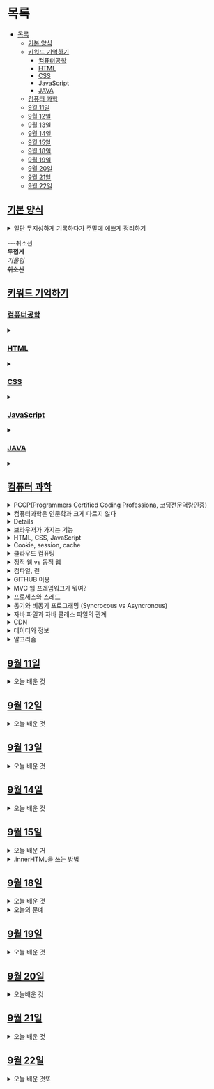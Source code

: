# <a name="top">목록</a>
- [목록](#목록)
  - [기본 양식](#기본-양식)
  - [키워드 기억하기](#키워드-기억하기)
    - [컴퓨터공학](#컴퓨터공학)
    - [HTML](#html)
    - [CSS](#css)
    - [JavaScript](#javascript)
    - [JAVA](#java)
  - [컴퓨터 과학](#컴퓨터-과학)
  - [9월 11일](#9월-11일)
  - [9월 12일](#9월-12일)
  - [9월 13일](#9월-13일)
  - [9월 14일](#9월-14일)
  - [9월 15일](#9월-15일)
  - [9월 18일](#9월-18일)
  - [9월 19일](#9월-19일)
  - [9월 20일](#9월-20일)
  - [9월 21일](#9월-21일)
  - [9월 22일](#9월-22일)

## [기본 양식](#top)
<details>
<summary >일단 무지성하게 기록하다가 주말에 에쁘게 정리하기</summary>
<p></p>
</details>

---취소선<br>
**두껍게**<br>
*기울임*<br>
~~취소선~~<br>

## [키워드 기억하기](#top)

### [컴퓨터공학](#top)
<details>
<summary ></summary>
<p>PCCP(Programmers Certified Coding Professiona, 코딩전문역량인증)</p>
<p></p>
<p></p>
<p></p>
<p></p>
<p></p>
<p></p>
</details>

### [HTML](#top)
<details>
<summary ></summary>
<p></p>
</details>

### [CSS](#top)
<details>
<summary ></summary>
<p></p>
</details>

### [JavaScript](#top)
<details>
<summary ></summary>
<p>자바 vs 자바 스크립트
서버에서 실행 vs 브라우저에서 실행
제임스 고슬링 vs 제임스 고슬링 사랑개
정적 타이핑 vs 동적 타이핑</p>
<p>자바 스크립트 코드
prompt () = 브라우저에서 () 함께 입력창을 띄우기
prompt로 받은 데이터는 일단 무조건 문자형으로 저장
confirm () = ()와 함께 '예,아니오'창 띄우기, 논리값 반환
alert () = 브라우저에서 ()와 함께 알림창 띄우기
변수는 RAM에 저장됨
변수 선언 = RAM안에 변수 저장 공간 만들기
let 변수 => 변수 선언(초기화 X)
let 변수 = 0 => 변수 선언 + 숫자형 데이터 지정(초기화 O)
let 변수 = '' => 변수 선언 + 문자 데이터 지정(초기화 O)
모든 컴퓨터 기본데이터 - 정수, 실수, 문자, 논리
JavaScript 연산자 => = - || && ? 등으로 처리, 언어 따라 연산자가 달라짐
쓰레기값 = 변수 선언 x, 변수 할당x, 그냥 값만 덩그러니 놓음
\n = 자바스크립트 줄바꿈 명령어
동적 타입핑 = 데이터 타이핑 유형이 동적으로 바뀜(let q= 11, q = '11')=> 이케하면 데이터 유형은 문자열이 됨.
parseInt(내용) = 내용을 정수형 데이터로 반환
parseFloat(내용) = 내용을 실수형 데이터로 변환
.tofixed(x) = 소수점 밑 x번째까지 출력
. = 접근 연산자

자바 스크립트에 내장된 객체, 자바랑 똑같다, 객체지향 코딩
여러 객체에서 나온 메소드를 사용해서 브라우저 사용
ex)객체명 세탁기
세탁기.급수하다()
세탁기.세탁하다()
세탁기.탈수하다()

window = 얘 객체는 하도 많이 써서 window. 안붙여도 실행 가능
.alert() = ()메시지와 알림창 띄우기
.prompt() = ()메시지와 입력창 띄우기
location
.href ="" = 주소로 바로 이동, 2황
history = 페이지 이동, 잘 안씀
.back = 이전 페이지 .foward = 다음 페이지
document = 자바스크립트로도 html속을 관여하는 기능
.write('') = body태그 안에 글쓰기. 태그도 ''안에 넣어야 작동함, 1황
객체 메서드가 요구하는 형태가 다름, = '', ('')등 잘 보고 쓰기</p>
<p>document.getElementById('n1').value => html문서 body 태그 안의 태그(element)중 id 'n1'을 가진 태그의 value를 가져오는 메소드</p> 
<p>let result = document.getElementById('result') 로 result에 html id result할당, 이후 result.innerHTML로 result라는 id에 접근하는 방법이 .innerHTML을 쓰는 정석인 것 같은데, 
직접 써본 결과 document.getElementById('result').value == result.innetHTML인 것 같음. 최근 브라우저에서는 그냥 id만 갖다 쓰고 .innerHTML만 붙여도 값을 할당해서 출력할 수 있음.</p>
<p>document.getElementById('result') && id.innerHTML 작성요령 => 위 코드 후 =''로 문자열 안에 body속 태그부터 작성 시작</p>
<p>let wordValue = document.getElementById('word').value;
result.innerHTML = wordValue => html 문서 속 id word의 값을 가져와서 wordValue 변수에 저장한 뒤 id result에 wordValue 값을 할당</p>
<p>`<script src='out.js'></script>` => js파일 링크 양식</p>
</details>

### [JAVA](#top)
<details>
<summary ></summary>
<p>JAVA
단축키
psvm, main = public static voide main(string[] args) {};
sout = System.put.println();

변수선언
String = 문자열 변수 선언 (ex, String name = "이건희")
char = 문자 1개 변수 선언
int = 숫자 변수 선언(21억이하)
long = 숫자 변수 선언(21억 이상까지 포함)
double = 실수 변수 선언(소숫점 포함) float = 실수 변수 선언(소숫점 포함하려면 마지막에 F 추가해야함)
boolean = 불린값 선언
final + 선언명령어 + 대문자(권장) => 상수 선언
위 명령어는 전부 자료형 변수 선언이라 변수 값 할당은 다시 해야함.
근데 재할당 되는거 보니까 let 변수처럼 선언한다고 생각하면 될 듯.
그냥 큰거 쓰면 되는거 아님? => 오류와 최적화 문제로 알맞은 자료형 사용해야함</p>
</details>

## [컴퓨터 과학](#top)
<details>
<summary>PCCP(Programmers Certified Coding Professiona, 코딩전문역량인증)</summary>
<p>프로그래머스에서 발급하는 민간 코딩 자격증. lv.5까지 있다. 이거 요구하는 회사가 몇개 보이니까 따 두면 좋을 듯?</p>
</details>
<details>
<summary>컴퓨터과학은 인문학과 크게 다르지 않다</summary>
<p>컴퓨터
컴퓨터의 전신은 앨런 튜링의 튜링머신<br>
인간의 생각(주로 계산)을 대신 처리해주기 위해 태어남 인간의 판단과 결정에 의해 컴퓨팅의 방향이 정해짐<br>
컴퓨터를 인간의 보조 뇌라고 불러도 되지 않을까?<br>
그래서 컴퓨터과학을 인문학이라고 말하는 게 아닐까?</p>
</details>
<details>
<summary<>서버와 클라이언트/summary>
<p>서버 : 서브해주는 컴퓨터<br>
클라이언트 : 서버로부터 받아서 표현하는 컴퓨터</p>
</details>
<details>
<summary>브라우저가 가지는 기능</summary>
<p>http로 통신하기
HTML, CSS, JS 해석하기
JS의 개발 부품 가지고 브라우저 콘솔에서 개발하기
개발자 도구로 오류를 발견하고 고치기</p>
</details>
<details>
<summary>HTML, CSS, JavaScript</summary>
<p>웹 요소 배치, 웹 꾸미기, 웹 기능</p>
</details>
<details>
<summary>Cookie, session, cache</summary>
<p>쿠키 - 내가 들고 다니는 이용기록 수첩, 가는 곳마다, 입력하는 것마다 쥰내 기록함 (단점 : 보안 빈약함)<br>
세션 - 쿠키처럼 갈 때마다 기록하는데 서버에서 짧은 기한의 인식 키를 주고 서버에 쿠키를 키와 함께 전송해서 기록 (단점 : 과부하)<br>
캐시 - 가져오는 비용이 큰 데이터를 사용자 컴퓨터 혹은 서버에 잠깐 저장해두고 다시 찾을 때 빠르게 꺼내오는 방식</p>
</details>
<details>
<summary>클라우드 컴퓨팅</summary>
<p>쉽게 말하자면 데이터를 어떤 서버에 저장하느냐<br>
주로 크기가 맞춰진 개인 서버 (저장공간 문제)<br>
호텔식 서버를 운영하는 대기업에서 나눠준 클라우드 서버 (보안 문제)<br>
클라우드 컴퓨팅 서비스를 이용하면 비용 문제가 있지만, 블록체인, 운영, 관리, 하드웨어까지 전부 클라우드에서 관리해주는 서비스를 이용할 수도 있음.<br>
IaaS : 가상 하드웨어만 빌려서 내가 전부 구축 + 사용<br>
PaaS : 가상 하드웨어 + 가상 서버 이용, 소프트웨어만 내가 구축<br>
SaaS : 소프트웨어까지 전부 구축된 서비스 이용</p>
</details>
<details>
<summary>정적 웹 vs 동적 웹</summary>
<p>HTML, CSS, JS로 이루어진 웹이 클라이언트에 대해 어떻게 반응하는가<br>
정적 웹 : 개발자가 만들어놓은 HTML, CSS, JSP 세트를 그대로 가져와서 보여줌 (학교 홈페이지, 블로그 등)<br>
동적 웹 : 사용자가 접속할 때마다 데이터베이스에서 가변적인 데이터를 받아와서 자동으로 변하는 사이트, 실시간으로 변하는 페이지 등</p>
</details>
<details>
<summary>컴파일, 런</summary>
<p>컴파일 오류는 개발자가 코딩 과정에서 방지 가능<br>
런타임 오류는 try-catch문 등으로 방지<br>
컴파일(Compile) : 작성한 코드를 컴퓨터가 알아들을 수 있는 언어(C언어(?))로 번역해주는 과정. 이 때 생기는 문법 오류 = 컴파일 오류<br>
런(Run) : 컴파일 된 코드를 컴퓨터가 실행할 때 생기는 오류 = 런타임 오류<br>
이런 예외처리는 finally문 등으로 마무리(주로 서비스 종료 시)<br>
예외처리는 오류를 대충 묻어두고 가는 방법이라는 비판이 있기 때문에 오류를 철저히 분석하고 방지해야 될 때에는 부적합한 방법이다.</p>
</details>
<details>
<summary>GITHUB 이용</summary>
<p>코드의 버전 관리 프로그램<br>
Commit + 버전이름을 통해 버전 하나하나 백업하면서 작업하기 쉬움<br>
Branch를 이용해 메인 Branch 서브 Branch를 나눠서 코드작업 후 좋은 결과물이 나왔을 때 메인 Branch에 합치기도 가능<br>
기본적으로 올리는 모든 코드가 오픈된 오픈소스의 성지인 사이트기 때문에 남의 코드를 참고하거나 도움 받기 좋음<br>
내 코드를 비밀로 올리고 싶다면 일정 금액을 지불하고 비밀로 업로드 가능.<br>
commit - 작성한 코드 임시로 묻어두기<br>
push - 작성한 코드 git에 업로드하기<br>
branch - 현재 작성중인 평행우주 branch를 만들어서 작업하기<br>
init(.git폴더생성), reset, revert, branch, branch 이름, branch -d 이름, merge 이름, rebase 이름<br>
branch는 작성중인 코드의 변경사항만 기록하는거기 때문에 merge할 때 같은 파일 변경되어있으면 충돌해서<br>
여러 branch에서 같은 파일을 수정하는 것은 되도록 피해야 함. 그렇지 않으면 고통의 디버깅 과정을 거치게 될 것.<br>
merge는 병합 시 모든 branch의 기록을 남기지만 rebase는 현재 병합하는 branch에 한줄로 기록을 남김.<br>
git status = git이 주목중인 변경 항목 표시, .gitignore 파일과 함께 사용해서 파일 은닉 가능.<br>
원격 저장소에서 fetch, pull하지 않고 psuh할 때 에러가 날 수 있기에 fetch, pull후 push하기 (conflict 해결)</p>
</details>
<details>
<summary>MVC 웹 프레임워크가 뭐여?</summary>
<p>Model, View, Controller<br>
Model : 데이터베이스의 데이터를 저장, 불러오기, 형식 지정(식료품 꺼내와서 요리하는 주방장)<br>
View : HTML, CSS(플레이팅)<br>
Controller : JSP(매니저)<br>
즉 MVC 웹 프레임워크란 MVC라는 골격이 만들어져 있는 코드를 공유하는 사이트(JAVA에겐 Spring)<br>
라이브러리 - 살까지 붙여져서 만들어져 있음(코드, 모듈, 소프트웨어 등)<br>
프레임워크 - 골격만 있고 살을 붙이는 건 내 몫</p>
</details>
<details>
<summary>프로세스와 스레드</summary>
<p>프로세스 (Process)<br>
컴퓨터가 어떤 프로그램을 동작하는 일련의 과정<br>
프로세스마다 고유의 자원 할당<br>
동시적 : 코어 1 = 프로세스 1, 프로세서 하나가 돌아가면서 수행<br>
병렬적 : 멀티코어 = 멀티 프로세스, 즉 한번에 여러가지 프로세스 진행 가능<br>
스레드 (Thread)<br>
프로세스 진행 과정 속의 프로세스<br>
프로세스 속 한정된 자원으로 효율적으로 가동 가능<br>
다만 하나의 변수에 스레드 여러개가 동시에 개입하게 되면 오류 발생 가능</p>
</details>
<details>
<summary>동기와 비동기 프로그래밍 (Syncrocous vs Asyncronous)</summary>
<p>작성 순서대로 vs !작성 순서대로<br>
쉽게 말하자면 동기는 싱글코어 프로세스, 비동기는 스레드(Thread)와 같은 동작 방식 (ex. 자장면 배달하면서 빈그릇 가져오기)</p>
</details>
<details>
<summary>자바 파일과 자바 클래스 파일의 관계</summary>
<p>깊게 들어가면 자바 파일의 실행 과정에 있음<br>
자바 프로그래밍 언어로 파일 작성<br>
프로그래밍언어를 기계언어로 바꿔주는 소프트웨어인 자바 컴파일러로 파일을 컴퓨터가 읽을 수 있게 변경<br>
=> 자바 클래스 파일 생성<br>
이 과정에서 컴파일러는 자바 파일의 오류를 검사하고 JVM이 읽을 수 있는 bytecode로 변경<br>
JVM(Java Virtual Machine, 자바 가상 머신)은 bytecode를 해석해 해당 컴퓨터가 읽을 수 있게 변경<br>
자바 파일의 결과물 실행<br>
결국 1~4는 컴파일의 세부 과정이고, 5가 런 과정인듯. 자바 클래스 파일을 설명하기 위한 컴파일 과정분류? 한가지 더 컴파일러의 정체 = jdk 혹은 vscode 플러그인이 만들어주는 class 파일</p>
</details>
<details>
<summary>CDN</summary>
<p>Content Delivery Network<br>
온라인 콘텐츠 전송 방식, CDN을 쓰는 이유<br>
지리적 이점 - 원본 서버가 멀리 있어도 근처 서버에서 받아와서 빠름<br>
부하 분산 - 서버가 여러개라 한 서버에 부하가 몰리지 않음<br>
보안 기능<br>
웹 페이지 로딩 속도가 빨라지는 장점이 있음</p>
</details>
<details>
<summary>데이터와 정보</summary>
<p>데이터 = Fact, 내일 비가 옴<br>
정보 = 누군가에게 영향을 미치는 Fact, 비오니까 우산챙겨야지</p>
</details>
<details>
<summary>알고리즘</summary>
<p>정의<br>
알고리즘이란 어떤 작업을 수행하기 위해 컴퓨터에 내리는 명령을 순차적으로 나타낸 것(ex, 라면 조리법)<br>
결국 알고리즘을 만든다는건 자동화를 효율적으로 수행하기 위한 계획표를 세우는 느낌인것인가<br>
세부적인 코드를 짜는 건 프로그램 작성 시기에 해도 늦지 않으니까 계획표를 야무지게 세우는거지.<br>
라면 조리법으로 치면 '물 끓이기 - 수프 넣기 - 면 넣기'의 일련의 과정을 짜는게 알고리즘인거지.<br>
그래서 알고리즘에 대해 잘 안다는 말은 문제 해결 방법을 잘 안다는 말과 같다고 생각 할 수 있겠다.<br>
시간복잡도<br>
cpu를 얼마나 짧게 쓰는지, 코드가 잘 짜여 있어서 시간을 잡아먹지 않고 빠른 시간 안에 부하를 주지 않으면서 코드를 잘 실행시킬 수 있는지 - 알고리즘<br>
공간복잡도<br>
알고리즘 등의 코드가 실행 될 때 RAM의 공간을 잡아먹는 정도 - 자료구조</p>
</details>

## [9월 11일](#top)
<details>
<summary>오늘 배운 것</summary>
<p>html(Hyper Text Markup Language) => 왜 Hyper일까? - text를 누르면 다른페이지로 가벌임;; 그래서 초월이란 의미의 Hyper, 
왜 Markup일까? - <>태그 안에 집어넣는걸 markup이라고 함</p>
<p>https://www.w3schools.com/html/html_colors.asp 여기서 HTML,CSS등 참고</p>
<p>질문을 zoom으로 하면 놓칠 수 있으니까 slack으로 질문하기</p>
<p>dm에 거부감 없이 질문하기, 교수님한테는 공부질문, ft한테는 설정질문?</p>
<p>대부분의 수업이 원론을 벗어나 실무에 쓰이는 기술 사용(ex, 데이터베이스-스키마설계)</p>
<p>카페에도 과목별로 정리된 형태로 볼 수 있음</p>
<p>윈도우에 리눅수가 들어가있는데 비활성화된 상태임</p>
<p>기술스택들 한번 검색해보기</p>
<p>내가 집중해야할 거 서버와 데이터베이스 + 프론트엔드 10%</p>
<p>프론트 쪽에서도 3,4일차의 js, jquery를 잘 알아두면 좋다.</p>
<p>이제부터 백엔드로서 나에겐 책은 사전이다.</p>
<p>이번주 내가 이해해야 할 목표</p>
<p>한 3개월차부터는 정보처리기능사를 준비해도됨. 배우는 내용이 유사함</p>
<p>정적웹과 동적웹이 동시에 보여지는 네이버 사이트를 설명해주심</p>
<p>고정된 데이터는 html, 스타일은 css, 기능과 외부 데이터를 끌어오는거는 js</p>
<p>클라이언트측 / 웹서버측(웹서비스 주는 서버 컴퓨터 + WAS), DB측</p>
<p>네이버로 예를 들면, 클라이언트가 네이버 첫 페이지 보여달라고 요쳥<br>
=> 서버에 요청하거나 받을 때, http(Hyper Text Transfer Protocol)라는 방법을 쓰기로 합의함<br>
=> 단순한 요청은(html), 네이버 웹서버가 클라이언트에 보여주고, 브라우저가 html대로 보여줌<br>
=> 복잡한건(java, 동적 웹 등) WAS를 통해 DB까지 찾아가서 데이터 보내줌<br>
=> WAS(Web Application Server)라는건 java로 DB처리를 가능하게 해주는 프로그램<br>
=> WAS는 DB에 줄 때 SQL, 받을 때 Resulset라는 방법을 통해 데이터를 주고받음</p>
<p>현재 html 5 버전 사용, w3c에서 http 사용 합의와 html5, css3 버전 사용 등을 합의함</p>
<p>IT 기초 용어집 훑어보기</p>
<p>단축키를 보통 snippet이라고 부르는 듯, 한국어론 코드 조각 모음</p>
<p>html쳤을 때 html:5 snippet을 사용하면 html의 기본 뼈대를 다 만들어줌</p>
<p>백엔드 개발자는 웹에서 개발자 도구를 많이 써서 오류를 잡음</p>
<p>html이 열리면, head제목과 속성을 따와서, body의 모양대로 배치하고, html이 닫힌다.</p>
<p>live server는 저장을 일일이 안눌러도 열린 브라우저에 파일 내용이 반영되는 프로그램</p>
<p><>속 태그는 소문자 대문자 구분 안하지만, 태그 속성은 소문자로 작성해야 한다.</p>
<p>테이블 실습 한번만 더 해보기</p>
</details>

## [9월 12일](#top)
<details>
<summary>오늘 배운 것</summary>
<p>HTML,CSS,JS 전부 필수지만 JS만 심화, 나머지 둘은 기본만 하기</p>
<p>JQUERY = JS랑 똑같은데 훨씬 짧게 만들 수 있음, 근데 그렇다고 JS를 안쓰는 건 아님.</p>
<p>오늘은 기필코 TDD방법론 알아보기</p>
<p>클라이언트측 브라우저는 프론트엔드 3총사만 해석할 수 있음. 그래서 그거 씀</p>
<p>HTTP의 특칭 - 무연결성 / 무상태성
무연결성 - 한번 요청, 한번 응답, 노 유지
무상태성 - 이전 연결이 다시 왔을 때 클라이언트마다 ID 부여해서 작업 수행</p>
<p>form, input, select, option, button</p>
<p>사이트 1개 = 프로젝트 1개 (ex: web01)</p>
<p><!DOCTYPE html> = 이 문서는 html임 하고 알려주는 거임</p>
<p>input 시리즈 다 한번 넣어보기</p>
<p>코드에 항상 주석을 쓰는 버릇을 들이기, 내가 써도 모를 수도 있고, 협업에 도움 됨</p>
<p>CSS 3 부터는 애니메이션도 적용가능, 우린 안쓰지만 ㅋ</p>
<p>ling + css로 head 안쪽 마지막에 집어넣어서 스타일 적용하기</p>
<p>언어마다 주석 모양이 다르다.</p>
<p>CSS기본 선택자, 가상 선택자, 속성 선택자, CSS사용법, DOM Tree란 무엇인가</p>
<p>기본 선택자 - 태그, 클래스, id</p>
<p>마지막 CSS정리문제 풀기</p>
<p>DOM Tree라는건?</p>
</details>

## [9월 13일](#top)
<details>
<summary>오늘 배운 것</summary>
<p>객체지향 언어 = 부품 조립식 언어</p>
<p>띠요오오옹??? JS는 프론트엔드 개발자가 쓰는게 아니었따?? 백엔드였따???</p>
<p>JS 새삼 중요한 이유는 서버의 부담을 줄여줄 수 있는 방법이기 때문이다.
서버가 과부하 되면 결국 느려지기 마련인데 브라우저의 JS를 효과적으로 이용하면 서버의 부담을 줄여줄 수 있다.
그럼 백엔드 개발자는 어떻게 해야한다? JS를 효과적으로 이용해서 서버의 부담을 줄여줄 수 있는 능력을 갖춰야 좋은 개발자라고 말할 수 있겠지?</p>
<p>padding, border, margin => content를 안쪽에서부터 감싸는 테두리 설정</p>
<p>div의 위치 조정은 static, absoulute, fixed등으로 조정</p>
<p>padding 안쪽 여백, maring 바깥쪽 여백</p>
<p>float left, right 스타일 왼쪽 붙이기, 오른쪽 붙이기</p>
<p>이미지 대신 CSS를 쓰는 이유 => 마찬가지로 서버의 부담을 줄이기 위해</p>
<p>부트스트랩? 사이트를 만들어줄 수 있게 도와주는 프로그램.</p>
<p>w3y에서 부트스트랩 이용해서 css만 갖다 쓰거나 할 수 있음, 부트스트랩 링크를 긁어와서 head안에 붙이면 됨.</p>
<p>button 태그를 예로 들면 태그 안에 class="btn ~~"으로 클래스 지정만 해주면 버튼 css를 적용할 수 있음
어떤 클래스가 어떤css를 가지는지는 w3y 속 bootstrap5 tutorial tap을 보면 다 나와있음</p>
<p>부트스트랩이라는 이름의 가장 유명한 HTML,CSS,JS 라이브러리인 것</p>
<p>부트스트랩은 CDN(Content Delivery Network)라는 웹 컨텐츠를 온라인 상에서 전달하는 방식을 사용하는 라이브러리</p>
<p>부트스트랩 여러개 보면서 예쁜 사이트 만들어보기</p>
<p>코드를 전송할 때 엔터가 많이 있으면 서버에 부담이 커짐. 그래서 전송용 코드에서 엔터를 없애주는 프로그램이 있음</p>
<p>span, div</p>
<p>최종 포폴에 부트스트랩을 써보라는 말 난 말이야 말말말말말말말말말말말</p>
<p>자바스크립트 => jQuery(자바스크립트 쉽게 쓰기), Ajax(jQuery에서 외부사이트 통신)</p>
<p>Ajax를 이용해서 화면을 바꾸지 않고도(=비동기 통신) ID가 서버에 존재하는지 검사가능, 사용자의 위치에 따라 날씨 정보 출력 가능</p>
<p>입력값 유효성 검증 - 비밀번호나 id등이 규격에 맞는지 등 검사 => 서버의 최적화를 위한 브라우저 단계에서의 JS가동</p>
<p>JS는 CSS처럼 외부 파일의 id나 class를 이용해서 html에 접근한다.</p>
<p>JS의 실행은 브라우저에서 실시된다, 그래서 오류는 브라우저에서 확인해야한다 (개발자도구 - 콘솔)</p>
<p>JS를 html에서 연결하는 방법은 태그만 다를 뿐 CSS의 적용방법과 같다.(external, internal, inline)</p>
<p>internal 방식 = head에 <scirpt>작성</script></p>
<p>external 방식 = head에 '</script></p>
<p>inline 방식 = 태그 안에 on뭐시기="자바스크립트 명령어"</p>
<p>나중에 서버등 담고 실행하고 하려면 c드라이브가 최소 60기가 정도는 남아있어야 원활하게 학습을 이어나갈 수 있다.</p>
<p>새삼 변수는 어떤 저장공간에 저장하는지 생각을 안했네;; RAM에 저장됨</p>
<p>보통 함수고 왔다갔다고 계산이고 전부 cpu가 처리함, RAM, C,D드라이브 등은 cpu가 이용하는 도구일 뿐</p>
<p>내가 cpu와 RAM을 얼마나 짧게, 조금 쓰는지 보는게 코딩테스트, 작게 쓰면 부하를 적게 주는 코드니까 좋은 코드겠쬬?</p>
<p>좋은 알고리즘 - cpu를 적게씀 = 시간복잡도가 낮음 / 좋은 자료구조 - Ram을 적게씀 = 공간복잡도가 낮음</p>
<p>컴퓨터의 기본 데이터 - 숫자(정수+실수), 문자, 논리 => 그럼 기본 데이터 가지고는 인터넷 접속도 안되고 동영상도 못보겠네? - YES</p>
<p>가르쳐주시기로는 변수 생략가능하다고 함(?)</p>
<p>클래스만 대문자, 변수는 보통 소문자</p>
<p>var 냥 = "" => 문자열 변수 선언</p>
<p>냥 = "고양이" => 냥 변수에 문자열 "고양이" 할당</p>
<p>냥 => 쓰레기 값(선언 X, 초기화 X)</p>
<p>와우 코드 끝에;가 들어가는 이유가 엔터를 빼고 전송하기 위한 밑밥이었음;;; //ㄴㄴ 자바는 그런거 상관없어 그냥 달아야해 ㅠㅠ</p>
<p>shift + del = 한 줄 지우기</p>
</details>

## [9월 14일](#top)
<details>
<summary>오늘 배운 것</summary>
<p>자바 스크립트 프론트엔드 아님? 왜 우리 백엔드가 함? - 웹 브라우저에서만 있으면 상관없지만 결국 웹서버에서 브라우저로 HTML,CSS,JS를 전달하는 입장에서 백엔드 개발자는 JS를 알고있어야 한다.</p>
<p>jQuery, Ajax까지 끝나면 UI등을 설정하는 프로그램으로 미니 프로젝트</p>
<p>HTML, CSS는 설정 중싱 언어 / 자바 스크립트, 자바 등은 처리 중심 언어</p>
<p>자바가 굉장히 체계적이라 일단 자바를 잘 배워놓으면 다른 언어도 잘 쓸 수 있을 가능성이 높음</p>
<p>데이터(기본 데이터) --> 연산자(기호) --> 순차적인처리, 조건처리, 반복처리(코테 같은 것의 데이터)
많은 양의 데이터(배열)<br>
기본 데이터 이외의 데이터(객체-window,location,history, 틀-클래스)<br>
=> 자바를 포함한 대부분 언어의 매커니즘</p>
<p>자바 스크립트 - 브라우저에서 실행, 자바 - 서버에서 실행</p>
<p>자바 vs 자바 스크립트 다른 점 면접에서 꽤 물어보나봐 외워야징</p>
<p>system.in = 컴퓨터에.키보드로 입력</p>
<p>systme.out = 컴퓨터에서.모니터등으로 출력</p>
<p>웹 개발에선 연산자 중엔 비교 연산자가 가장 많이 쓰임 (조건문이 존나게 많음)</p>
<p>자바, 자바 스크립트는 cameCase(권장), 파이썬에선 snake_case</p>
<p>정적 타이핑 - c++, java / 동적 타이핑 - javascript, python</p>
<p>플러스 연산자 사용 시 하나라도 문자면 결합 연산자가 된다</p>
<p>입력으로 받은 데이터는 무조건 문자형, 왜? => 문자인지 숫자인지 결정할 능력x, 이건 프로그래머가 결정해야함</p>
<p>parseInt() 등 상당히 많은 자바 스크립트 명령어가 자바 명령어랑 비슷한 면이 있다. 외우기 쉽겠다 키킥</p>
<p>변수에다가 prompt()를 할당하는게 가능함</p>
<p>객체지향 코딩이 뭔지 알아바렸다.. 일단은 자바 스크립트가 가진 객체인 window, locaion, document, history를 잘 써보자</p>
<p>작성 쓰끼리 => 코드작성 - 실행 - 주석처리 - 작성 - 실행 - 오류발생 => 주석처리를 섞으면 오류 쉽게 발견 가능</p>
<p>하나하나 말해주면서 하면 다 이해되는데 나중에 '이런 사이트를 만들어라' 하고 띡 주면 꼭, '\n' 이런거 하나씩 놓침 ㅠㅠ</p>
<p>html문서로 js작업을 하다 보니까 console.log가 아니라 document.write를 더 자주 쓰게 되는 구만</p>
<p>현대로 오면서 confirm, prompt, alert등의 명령어가 안쓰임, 이유? => 클릭 자꾸 시킴, 귀찮음.</p>
<p>이런 설명 들으면서 새삼 깨닫는 비동기식 처리를 쓰는 이유?</p>
<p>js11-버튼처리 파일 이론상으로는 알고 있는데 한번도 안써봤으니까 다시 써보기</p>
<p>버튼 기능 하나 - 함수 하나 등 => 딱 그것만 실행시켜서 부하를 줄이기 위함</p>
</details>

## [9월 15일](#top)
<details>
<summary>오늘 배운 거</summary>
</p>javascript도 CSS에서 태그를 하나 지정하고 싶을 때처럼 id를 지정해서 가져올 수 있다. 그리고 당연히 id는 중복되면 안됨</p>
</p>html에서 tag의 정식 명칭은 사실 element임</p>
<p>쥰내 웃긴점 - html input 태그 type number로 입력받았을 때 이거 숫자형 데이터로 입력받는 줄 알았는데 그런거 상관 없고 입력값은 무조건 문자형 데이터로 받는다는걸 알게됨 ㅋㅋ</p>
<p>변수 선언시 타입 안쓰면 무조건 var로 선언됨</p>
<p>html문서 만들 떄 html말고 ! + enter쓰기 이게 더 빠름</p>
<p>코드를 짤 때는 세 단계로 나눠서 짜는게 좋다. 입력 - 처리 - 출력 으로 코드를 나눠놓으면 코드 유지보수에도 좋다. 같은 맥락으로 무조건 짧은 코드가 좋은게 아닐 수도 있다. 내가 코드를 쓰는 상황에 따라 알맞은 형태의 코드를 짜는 능력을 가져야한다.</p>
<p>1 버튼 = 1 함수 = 1기능</p>
<p>브라우저가 주소를 요청하는 방법 4가지 = a태그, 주소넣고 엔터, location.href = '주소' 입력</p>
<p>나는 병신이다 제에에에발 자동완성 좀 잘 쓰자</p>
<p>오늘은 카카오 개발자 사이트를 견학해따. 가서 맵 API 들어가서 무료로 샘플도 보고 갖다 써 보았따. 참 재미있었따.</p>
<p>구글 맵에서 위도 경도 알아내기 = 원하는 위치 검색 - 주소창 !3d경도!4d위도!에서 경도 위도만 추출, 카카오 api 맵 샘플에서 위치 찍어보기</p>
<p>결국에 구글맵 보고 로드뷰 보고 그런 것도 브라우저에 표시되는거라 자바 스크립트로 동작되는 거였다.</p>
<p>구글 차트 - 구글에서 자바스크립트로 예쁜 표를 제공해줌, CDN으로 자바 스크립트를 제공하고 스크립트를 하나 더 열어서 표 같은걸 작성해놨기 때문에 긁어올 때 두번째 스크립트부터 긁어왔음</p>
<p>함수 = 기능 처리를 하는 단위</p>
<p>javascript는 구글차트나 카카오api가보면 여전히 오래된 문법을 쓰고 있지만, 실무에선 자바 스크립트와 jQuery 둘 다 쓰게 될 것이다.</p>
<p>국립공원 관련 사이트 같은걸 쓰려면 당연히 공공DB에서 데이터를 받아와야하는데 이때 공공DB는 oracle로 서버를 관리하고 있고 나는 jQuery를 이용해서 **이** 데이터를 받아오게 된다.</p>
<p>jQuery란 자주 쓰이는 자바 스크립트 코드를 완전 짧은 단축키로 바꿔놓은 것</p>
<p>ex, document.getElementBYid('result") === $('result')</p>
<p>$(function(){}) = jQuery할 땐 넣어줘야한다네요 왠지는 모름 ㅋ</p>
<p>jQuery 쓰기 전에는 입력값에 id부여하고 버튼에 함수 부여하고 왔다갔다 난리쳐야했는데 이젠 안그래도 됨.</p>
<p>jQuery, $('body') => 모든 body 태그에 접근 / $('.body') 클래스 body에 접근 / $('#body') id body에 접근</p>
<p>나는 spring framework로 해야징, boot로 하면 시간 오래 들여야한다고 해용</p>
<p>와 진짜 이런거까지 고민해서 포폴을 만들었구나 라는 인상을 주는게 중요하다</p>
<p>전부 내 기준으로 질문하고 설명해달라고 하기</p>
<p>강사님 잘 만난 듯</p>
<p>jQuery.com 에 들어가면 jQuery 다운도 받을 수 있고 링크도 받을 수 있따</p>
<p>내가 다룰 수도 있긴 하지만 엄밀히 말하면 jQuery도 web front측 기술이라고 말할 수 있겠다.</p>
<p>jQuery는 자바스크립트를 편하게 쓸 수 있도록 도와주는 오픈소스 기반 자바스크립트 라이브러리</p>
<p>쉣 자바는 ''아니라 ""써야되나 봄 조땜</p>
<p>수업내용 슬랙에서 찾기 힘드니까 카페에서 찾기</p>
<p>카카오 Oven - HTML5 기반의 무료 웹/앱 프로토타이핑 툴 => 사이트 만들기 전에 미리 한번 만들어보는 툴</p>
<p></p>
</details>
<details>
<summary>.innerHTML을 쓰는 방법</summary>
<p></p>
</details>

## [9월 18일](#top)
<details>
<summary>오늘 배운 것</summary>
<p>JRE = Java Run Environment, 얘가 있어야 자바로 만든 프로그램을 다른 환경에서 실행할 수 있음</p>
<p>기존의 C++ 언어는 환경이 달라지면 코드를 새로 짜야 했는데 JAVA는 JRE라는 인공환경만 세팅해주면 다른 환경에서도 코드를 새로 수정하지 않고도 자바 프로그램 실행 가능</p>
<p>왜 jdk만 환경변수를 따로 설정해주었을까? - eclipse등 프로그램은 JRE를 자동을 알아서 깜</p>
<p>IDE =Integrated Development Environment, 통합 개발환경</p>
<p>VSCODE(범용), eclipse(자바), inteliJ(자바) = IDE</p>
<p>pycharm = pyton</p>
<p>visual studio = c, c++, c#</p>
<p>PHP는 최근 들어서 안 씀, 객체 지향식인데 존나 느림</p>
<p>JDK에는 JAVA개발에 필요한 함수나 객체나 메소드 4500여개가 있다. 부족한 부분은 이클립스에서 플러그인 방식을 통해 실행할예정</p>
<p>static = 망치, class = 틀, interface = 필요한 기능 정의 => static이라는 망치를 하나 만들어서 필요할 때마다 꺼내 쓰고, class라는 주조 틀을 사용해서 부품 양산</p>
<p>수식을 계산하고, IDE를 통해 결과를 도출하는 것 모두 CPU가 해야할 일이고, static, class등의 도구는 전부 RAM에 있어야 CPU가 가져다 쓸 수 있다.</p>
<p>SUN Microsystems inc에서 만든 JDK, 이후 oracle에 인수됨</p>
<p>JDK SE, SE = standard edition (4500개)</p>
<p>JDK EE, SE + enterprise(기업용 버전) = EE, eclipse도 EE버전이 있다. 내가 깐 것도 EE버전</p>
<p>JDK는 여러 객체를 가진 라이브러리, 여러 분류를 가짐, SE, EE 등</p>
<p>JDK 11이후 oracle JDK가 유료로 버뀌면서 소송전쟁, openJDK라는 오픈소스 제공됨, 근데 oracle openJDK가 존재함 ㅋㅋ 물론 기능 제한되어있음</p>
<p>자바 파일 - 컴파일 - bytecode(컴퓨터가 이해할 수 있는 코드)를 담은 자바 class파일 생성 - JVM(Java Virtual Machine)을 포함하는 JRE가 깔려 있는 환경에서 자바 파일 실행</p>
<p>JDK는 </p>
<p>자바는 C++에서 파생, 현재는 pyton이 굉장히 거대해졌지만 복잡한 프로그램이나 웹 서버 등을 다루려면 JAVA로 다루는 것이 더 합리적이다. 그래서 현재 서버를 다루지 않는 pyton이외의 프로그래밍 언어 사용자는 파이썬으로 넘어갈지, JAVA를 배울지 고민 중이라고 함</p>
<p>자바 툴로는 eclipse, netbeans, inteliJ 등이 있는데 netbeans는 오류가 많이 발생</p>
<p>자바 툴 환경 설정 등 ppt따라서 진행해보기</p>
<p>workspace - refeusing 뭐시기,u utf-8 인코딩 방식 설정 등</p>
<p>java - compfiler 수준 1.8로 맞추기</p>
<p>appearance - dark로 하면 어둠의 다크 테마로 바꾸기 가능</p>
<p>general appearance = colors and fonts 에서 클자 폰트 바꾸기 가능</p>
<p>help - eclipse marketplace에서 vscode와 같이 플러그인 찾기 가능</p>
<p>플러그인 중에 Darkest이거는 시력 보호에 좋다 꼭 받자</p>
<p>ctrl + n = (프로젝트(패키지(클래스))) 요거 세개 다 만들기</p>
<p>갓 만든 자바 프로젝트 JRE system libary의 jar 파일 = java archive</p>
<p>src에서 ctrl + n 으로 패키지 폴더 만들기, 패키지 폴더에서 ctrl + n으로 cls 만들기, 이쯤이면 ctrl + n은 기억해야겠지?</p>
<p>이클립스 자바 프로젝트에서 폴더 지울 때 체크박스 체크 안하면 지울 폴더를 프로젝트에서만 지우기 가능. 왠지 폴더는 남겨놔야 할 것 같을 때 사용 가능</p>
<p>클래스는 무조건 대문자로 작성, 그래야 실무 등에서 구분 가능함</p>
<p>public static void main => 독립적으로 실행 가능</p>
<p>
`package test;  // 이건 package test에 있는거야

public class Hi {

	public static void main(String[] args) {
		// class는 main이라는 함수가 있어야
		// 독립적으로 실행되는 부품이 된다.
        // JOptionPane.showInputDialog;("당신의 이름을 입력해 주세요.");
        // 망치.망치질

	} // 이건 class Hi에 해당하는 부분이야 

}`
</p>
<p>main + ctrl + space bar, syso + ctrl + space bar = 자동완성 기능</p>
<p>ctrl + d = 한 줄 삭제</p>
<p>ctrl + f11 = 실행</p>
<p>자바는 변수 선언을 할 때도 숫자형을 저장할지, 문자형을 저장할지 지정하고 선언해야 함. int 변수 = 0 으로 선언된 변수는 무조건 정수만 들어갈 수 있다.</p>
<p>논리형은 boolean, 문자형은 string 등 타입이 안변하니까 정적 타이핑</p>
<p>char = 문자 한 개, double = 소수점, boolean = true,false</p>
<p>char는 문자 1개만 ''로 선언, S(대문자)tring 은 문자 여러개를 ""로 선언</p>
<p>원래 기본형은 int(정수) dobuble(실수) char(문자) boolean(논리) 인데, String(문자열)은 하도 많이 써서 기본형처럼 쓸 수 있게 만들어놓음</p>
<p>String이 기본형이 아닌 이유 = 다른 기본형 데이터는 한번에 하나의 저장소만 사용하는데 Stringdms 홍길동 => char ='홍' + cahr '길' + char '동' 으로 저장소 3개를 사용하는 모습을 보여주기 때문</p>
<p>반드시 ; 붙여주고 무조건 데이터 형태를 지정하고 변수를 선언해야 하는 등 쥰내게 까다로운 친구지만 그만큼 복잡한 프로그램이나 웹 등에서 강한 면모를 보이는 친구이다</p>
<p>그렇기 때문에 코딩을 쉽게하고 싶으면 pyton을 사용하고, 복잡한 프로그램을 만들거나 디버깅을 용이하게 하고 싶으면 JAVA를 사용하는 것이 좋다.</p>
<p>C++이 오래 쌓이고 객체지향언어라 좋기는 한데 존나 어려움. C++의 장점을 가져오면서 조금 더 쉽게 만든 것이 JAVA. 아직까지는 JAVA만큼 좋은 언어가 나오지는 않은 것 같다는 평기</p>
<p>JAVA가 이렇게나 좋은 언어고 안정성도 높은데 왜 브라우저에서는 JavaScript를 사용하는가? => 지금 쓰는 브라우저가 자바 스크립트밖에 해석 못함.</p>
<p>그럼 왜 하필 크롬에서 주로 개발하는가? => 브라우저 엔진 중 유독 크롬 엔진이 자바 스크립트를 구동시키는 속도가 빠름. 왜 빠른지는 모름</p>
<p>대충 치다가 ctrl + shift + f = 자동으로 들여쓰기 해줌</p>
<p>jop.showin = 이름 입력하는 프롬프트 띄우기</p>
<p>jop + .showme = (null, 입력값) 입력값 띄우기, null은 아직 뭔지 모름</p>
<p>입력값이 문자열인건 JAVA에서도 변하지 않음</p>
<p>아 null이 쓰레기값이 아니었구나, 변수 = null은 쓰레기값 조차 정리해주는 인위적인 아무것도 없음 값을 지정해주는 거였어 ㄷㄷ</p>
<p>Integer.parseInt(냥) = 냥을 정수값으로 바꾸기</p>
<p>Double.parseDouble(냥) = 냥을 실수값으로 바꾸기</p>
<p>System.out.printf("%.2f", 냥); = 냥값 2번째 소수점까지만 자르기</p>
<p>모든 클래스도 대문자로 시작</p>
</details>
<details>
<summary>오늘의 문뎨</summary>
<details>
<summary>기본 데이터형 4가지의 각각 사용하는 키워드</summary>
<p>정수(int)</p>
<p>실수(double) - 어 실수형은 double도 있는데? - 사실 둘다 맞는데, float은 작은 실수형, double은 float의 두배에 달하는 실수를 포함 가능</p>
<p>문자(char)</p>
<p>논리(boolean)</p>
</details>
<details>
<summary>기본 데이터형의 키워드는 아니지만 일부 기능을 기본형처럼 사용할 수 있는 문자열을 나타내는 타임</summary>
<p>String</p>
</details>
<details>
<summary>자동완성하는 단축키는?</summary>
<p>ctrl + space bar</p>
</details>
<details>
<summary>프로젝트, 패키지, 클래스의 대소관계를 나타내시오</summary>
<p>프로젝트 > 패키지 > 클래스(파일명.JAVA)</p>
</details>
<details>
<summary>System.out.println("나야 나")에서 System은? out은?</summary>
<p>System = 컴퓨터, out = 모니터</p>
</details>
<details>
<summary>모든 입력하는 데이터의 타입은 무엇인가?</summary>
<p>문자열</p>
</details>
<details>
<summary>문자열을 정수로 변경하고자 한다. 어떤 클래스의 어떤 명령어를 사용해야 하는가?</summary>
<p>Integer.parseInt()</p>
</details>
<details>
<summary>문자열을 실수로 변경하고자 한다. 어떤 클래스의 어떤 명령여를 사용해야 하는가?</summary>
<p>Double.parseDouble()</p>
</details>
<details>
<summary>서버가 실행될 때 필요한 프로그램인 JVM와 필요한 부품들의 모음인 라이브러리를 합해 부르는 말은?</summary>
<p>Java Run Envrionment</p>
</details>
</details>

## [9월 19일](#top)
<details>
<summary>오늘 배운 것</summary>
<p>`import javax.swing.JOptionPane;` 이게 뭐징</p>
<p>혼자 실행하려면 main안에 들어있어야 한다. 아직은 main 안에만 작성하기. 클래스 지정 없이 실행한다는 얘기인가?</p>
<p>x++ = 단항 연산자, a = 1 + 1 등 = 이항 연산자, 응애 ? 냥 : 멍 = 삼항연산자</p>
<p>논리 연산자 쓸 때 논리 값이 나오도록 써야함. 보통 >< 쓸 때 이상 이하 제대로 구분 안하면 조땜</p>
<p>int a = 10 동작순서 int a => a = 10 순서로 발동, 뭔가 당연한 것 같지만, 코딩이 복잡해지면 헷갈릴 수 있음.</p>
<p>그럼 문자열이 연산에 포함되면, 왼쪽부터 연산 시작하기 떄문에 문자가 중간에 끼어있는지 잘 판단하고 연산시켜야 함</p>
<p>결합의 경우 알아서 연산이 되지만 빼기 연산자인 경우 문자 - 숫자가 되버리기 때문에 오류가 남</p>
<p>위 이유들 때문에 연산할 때 먼저 해야할 연산이 있으면 괄호를 쳐서 먼저 연산할 수 있도록 하는 것이 권장된다.</p>
<p>자바 프로젝트 파일을 이클립스에서 쓰려면 이클립스 워크 스페이스에서 연 다음, package explore 우클릭 - import - general - exsisting projects into workspace에서 내 eclipse workspace 지정 후 java basic 폴더 가져오기</p>
<p>프로젝트를 만들면 바로 그 안에 압축된 4500개의 객체가 들어가 있는 JRE system library가 나타남</p>
<p>운영체제는 폴더, 언어에서는 패키지 그래서 언어에서 `패키지.패키지속` 이렇게 작성하면 운영체제로 봤을 때 패키지 안에 패키지속 폴더가 생겨있다.</p>
<p>이클립스 파일에 alt + enter 열면 폴더 위치 열기 가능</p>
<p>연산자로 무언가 연산할 때, ram에서 복사해 온 후 cpu에서 계산, 그다음 값 할당</p>
<p>자바도 항상 입력 - 처리 - 출력을 생각하기 나눠서도 생각하고 그래보기</p>
<p>자바 연산 시 정수와 정수의 연산은 무조건 정수로 출력한다.</p>
<p>자바 연산 시 하나라도 실수이면 무조건 실수 - 실수를 살리고 싶으면 이 특성을 사용하여 살려야 한다.</p>
<p>`double avg2 = sum / 2.0;` - 요런 식으로</p>
<p>만약 2.0 이 아니라 2로 표기하면 정수 / 정수로 계산해서 소수점 다 떼버리고 난 후인 4를 소수점인 4.0으로 표기해버림</p>
<p>(double)sum 이렇게 소괄호로 변수를 감싸는 문법 = 강제 타입변환 = 강제 형변환 = casting 캐스팅, 이런 캐스팅은 기본 데이터 타입만 해당됨.</p>
<p>ctrl + d = 한 줄 삭제</p>
<p>ctrl + 방향키 : 커서를 토큰(단어) 단위로 이동<br>
shift + 방향키 : 커서를 이동하면서 선택<br>
ctrl + shift + 방향키 : 커서를 토큰(단어) 단위로 이동하면서 선택<br>
(복붙, 잘라내기, 삭제할 때 등등 편합니다)<br>
F2 : 파일 이름 변경<br>
Ctrl + N : 새 파일/프로젝트 생성<br>
Ctrl + D : 한 줄 삭제<br>
Ctrl + Shift + F : 소스 정렬<br>
해당 프로젝트에서 Alt + Enter : Project 속성<br>
Ctrl + Space : 자동완성<br>
Ctrl + Alt + up/down : 한줄 복사<br>
Ctrl + F11 : 실행<br>
Alt + Shift + R : 변수 이름 변경<br>
Ctrl + / : 한줄 또는 선택영역 주석처리 / 제거<br>
Ctrl + Shift + / : 선택 영역 Block Comment 설정<br>
Ctrl + Shift + \ : 선택 영역 Block Comment 제거</p>
<p>기본형 데이터가 변수로 RAM에 공간을 만들면 기본형의 데이터가 저장되지만, 기본형이 아닌 데이터가 변수로 RAM에 공간을 만들면 주소를 저장한다.</p>
<p>그렇기 때문에 char을 여러개 써서 합쳐 놓는 String 데이터형은 기본형이 아닌 데이터이기 때문에 값이 아닌 주소를 저장한다.</p>
<p>기존값.equals("비교값") => 기본형이 아닌 데이터를 비교할 때</p>
<p>변수.charAt(0) => 변수 0번 자리의 문자값을 가져옴</p>
<p>char는 2byte 만 쓰는 반면, String은 최소 6byte르 씀</p>
<p>RAM에 저장된 변수는 class가 끝나면 사라짐</p>
<p>intelij가 이쁘고 더 쉬운데 왜 아직까지는 eclipse를 쓰나요?</p>
<p>intelij가 유료고 나중에 나왔기 때문에 아직 범용적으로 쓰려면 eclipse 쓰는게 좋음, 대학계정이 있으면 intelij 유료 버전을 사용ㅎㄹ 수 있다.</p>
<p>eclipse는 코드가 오픈되어있다. 심지어 우리나라 정부 버전 eclipse인 eGovFrame이라고 있다.</p>
<p>자바 새 파일 생성 창에서 각종 버튼에 알파벳에 하나씩 들어가 있는 밑줄 쳐진 알파벳 alt + 알파벳 하면 그 버튼 눌림</p>
<p>import javax.swing.JOptionPane; 이게 자동으로 생기는 이유 - 원래 JRE library에서 JOptionPane라는 부품은 javax 폴더 안의 swing안에 있었던 것임. JOptionPane라는 부품을 쓰려면 정석으로는 javax.swing.JOptionPane 이거를 다 입력해야 쓸 수 있는 거였는데 파일에서 class를 열기 전 import + javax.swing.JOptionPane를 입력해두면 이후 더 이상 JOptionPane를 쓸 때마다 경로를 지정하지 않아도 사용할 수 있게 해둠.</p>
<p>javax.swing.* 경로를 이렇게 지정하면 swing 폴더 밑의 모든 클래스를 지정하는 것</p>
<p>javax 까지만 지정하면 JOptionPane를 쓸 때마다 swing.JOptionPane를 써줘야 함</p>
<p>클래스나 프로젝트나 패키지는 java, javax로 이름지으면 안됨. JRE libarary에 이미 그 이름이 있음.</p>
<p>변수 선언 할 때 앞에 final만 붙여주면 상수로 선언할 수 있음, 상수는 무조건 대문자로 선언해야겠죠?</p>
<p>Stirng.format("%2.f", 변수)도 System.out.printf("%2.f", 변수)로 똑같이 이용할 수 있다.</p>
<p>클래스를 사용하는 방법<br>
1. 망치 - 자주 써서 RAM에서 언제든지 꺼내 쓸 수 있도록 하는 부품, RAM에 준비되어 있어야 함.<br>
2. 망치.기능이름() ===> 클래스.이름.함수()<br>
3. 벽돌 - 일반적인 부품 사용법, 필요할 때마다 만들어서 사용하는 부품. 벽돌 틀에 망치로 재료 집어넣음</p>
<p>new + ctrl + space bar 화살표 누르고 엔터 + JF + ctrl + space bar 화살표 누르고 엔터 해서  JFrame이라는 부품 만들기. 꼭 자동완성으로 만들어줘야 import가 생김.</p>
<p>	//JFrame f - 이거하고 f.쓰면 어떤거 쓸 수 있는지 단축키 보임, f.setSize - 요거는 띄우는 창 가로세로 크기 설정, f.setVisivle - 요거는 띄우는 창 보이게 하기(기존에 안보임), 이 명령어가 마지막이어야함. 중간에 넣으면 중간까지만 보임<br>
		//JButton b - b.setText => 버튼에 글자 넣어주는 기능<br>
		//JTextField t1<br>
		//JTextField t2<br>
		//JTextField t3<br>
    순서를 물 흐르듯이 배치하려면 new - flowlayout 해주고 f.setLayout에 변수 설정하면 설정 됨. 이렇게 얹는 것 조차도 부품이다.</p>
<p>ctrl + shift + o => import가 안되어 있을 때 모조리 import 해주는 단축키</p>
<p>JLabel = 글자 집어넣는 부품, 이 부품에 따로 setText로 글자도 써줘야 글자 집어넣을 수 있음</p>
<p>트러블 슈팅 = 오류 잡기? 이게 디버깅이랑 같은 말인가?</8p>
<p>저장공간을 어떻게 쓰느냐 - int double등으로는 쪼그만 프로젝트만 쓰는 걸 권장 싸이즈가 커지면 싸이즈가 큰 벽돌 틀을 써야함</p>
<p></p>
</details>

## [9월 20일](#top)
<details>
<summary >오늘배운 것</summary>
<p>우재남... 신입 직원 연수를 맡는다고 한다.</p>
<p>원래 깃허브 교재로 진행해야되는데 없어서 우리만 보여주는 자료로 진행한다고 함, 그 자료를 우리만 보는건 상관없는데 당연히 인터넷에 올리면 안되게쬬?</p>
<p>한 19년 이후~ '아 저 개발잔데 깃허브 안써요 ㅎㅎ' - 병신</p>
<p>깃허브에 뭐 할 줄 아는지 올려놓고 포폴하는 너낌</p>
<p>깃은 요리사에게 있어서 냉장고 사용법을 익히는 것과 같다.</p>
<p>우재남 강사가 생각하는 IT전문가의 역량 - 도메인 지식, 프로그래밍 실력, 4차산업기술(데이터,AI,클라우드)</p>
<p>빵 파는 가게가 웹 프로그래머를 뽑을 때, 1번 지원자 - 빵 모름, 프로그래밍 기가 막히게 잘함 / 2번 지원자 빵 전문가, 프로그래밍 조금 약함 - 이럴 때 빵 가게는 2번 지원자를 뽑음. 존나 관련 없는 전공을 가지고 있었지만 그걸 이용해서 취업을 하게 되는 경우</p>
<p>코딩 진입장벽이 높음 - 압정구조 - 초급은 많은데 중급 고급은 없음 - 제대로 존버만 한다면 2~5년 이내에 좋은 대우를 받을 수 있다.</p>
<p>깃 - 소스 코드를 컴퓨터에 보관하기 / 깃허브 - 소스 코드를 인터넷에 보관하기</p>
<p>https://cafe.naver.com/githubstudy</p>
<p>깃 - 버전 관리 도구, 텍스트 기반 원격 저장소 호스팅 서비스, 개발자들의 SNS, 자랑 통로</p>
<p>소스 트리 - 텍스트 기반인 깃은 GUI 기반으로 사용할 수 있도록 하는 프로그램</p>
<p>리누스 토르발즈 - 1991년 리눅스 커널(엔진) 제작, 2005년 깃 오픈 소스 제공=> 프로그래머의 성인, github가 아직까지도 무료인 이유는 경쟁자가 있기 때문</p>
<p>깃을 쓰는 이유 - 변경 내역 확인, 작업 되돌리기, 협력</p>
<p>코딩을 하다 보면 나도 모르게 변경 사항이 많음 그래서 깃이 필요함.</p>
<p>유의미한 코드 변화 - 버전 변화 / 응애코드변화 - 버전변화라고 안부름</p>
<p>프로그램 개발 - 버전을 쌓아나가는 것</p>
<p>깃에 무료로 올린 오픈 소스를 돈 받고 팔아도 됨 ㅋㅋㅋ, 이래도 안잡혀간다고 하네용, 물론 도의적으로 욕은 먹겠죠</p>
<p>오픈소스의 최대 적 = Microsoft, 근데 2018년에 MS가 github를 인수함</p>
<p>MS는 현재 azure라는 클라우드 회사로 먹고 살음. 운영체제같은건 부가 사업, 착해져가지고 아직까지는 github를 무료로 운영중이긴 함. 심지어 기존 프로젝트 비공개하기는 유료였는데 그것도 무료로 바꿈.</p>
<p>코드 공개를 꺼리는 기업을 위해 Github Enterprise 패키지 제공</p>
<p>인텔의 32bit cpu가 기존에  86xxx 86xxxx 86xxxx 등으로 불려서 그거에 해당하는 폴더를 x86이라고 만들었는데 나중에 64bit가 나오게 된 이후 해당하는 폴더를 만들려고 보니까 32bit를 왜 86이라고 지었는지 일관성이 없게 됨. 그래서 32bit cpu를  x86라는 폴더를 쓰게 하고 64bit는 그냥 x64라는 폴더를 쓰게 됨. 그래서 일관성 없게 x86, x64 폴더를 쓰는 거임</p>
<p>깃 폴더 보고 쥰내 설치하기</p>
<p>폴더 안의 .git 폴더가 있다 - 깃이 관리하는 폴더라는 의미, .git건드리지 않기</p>
<p>깃 저장공간 3가지 - 작업 디렉토리, 스테이지, 저장소</p>
<p>작업 디렉토리 - 코딩한 파일이 들어가는 폴더, 자바의 경우는 프로젝트를 집어넣어놓아야겠지?</p>
<p>스테이지 = 임시 무대</p>
<p>저장소 - 버전이 확정되고 관리되는 공간</p>
<p>add - 작업 디렉토리의 내용을 스테이지에 올리는 것</p>
<p>commit - 스테이지의 내용을 저장소에 올리는 것</p>
<p>하나의 버전이 만들어지는 과정<br>
1. 자바 프로젝트 제작<br>
2. add<br>
3. commit<br>
4. 버전 완성 !!</p>
<p>퇴근 할 때 이거까지 하고 퇴근을 해야겠지?</p>
<p>소스 코드 마지막에는 빈 줄이 하나 있는 걸 권장함</p>
<p>커밋 해시 = 커밋한 버전의 고유한 ID, 절대 중복 안됨 존나 긴 16진수, 앞 7글자만 끊어 읽었을 때 적어도 내 컴퓨터 안에서는 중복 안됨</p>
<p>마우스는 표시된 버전을 클릭하면 되는데 리눅스 같은 명령어 모드에서는 이 id가 있어야 해당 버전을 찾아갈 수 있다.</p>
<p>커밋 태그 = 특정 커밋에 꼬리표를 달음, 보통 중요한 커밋에 달고 버전 이름을 붙임(ex, v0.0.1 등)</p>
<p>파이썬이 데이터와 인공지능으로 가장 적합한 언어다.</p>
<p>오픈소스(OpenSource) = 앱 무료 + 소스코드까지 공개 - 그냥 완전 무료</p>
<p>프리웨어(Freeware) = 앱 무료, 소스코드는 안 줌</p>
<p>쉐어웨어(Shareware) = 일정 기간동안 무료(보통 7~30일)</p>
<p>pyton에서 idle에서 new fiel 로 .py파일 만들고 그걸로 run moduel하면 idle에 결과 표출됨</p>
<p>깃은 우리가 어떤 짓을 하든 관심 없고 단지 파일 내의 변경사항만 관심이 있다.</p>
<p>취업할 때 깃허브를 제출하는 만큼 깃허브에 1일 1커밋 이상 하면 좋다. 당연히 강의 들으면서도 커밋 하면 좋겠지? 물론 취업 이후에 하는 커밋은 보통 기능하나를 완성할 때 커밋해야한다.</p>
<p>깃 커밋 이후 깃 저장소에서 ctrl 클릭으로 다중 지정을 하면 그 영역 내의 변경 사항을 다 알려줌</p>
<p>만들어진 방법을 되돌리는 두가지 방법 - revert, reset</p>
<p>revert = 1000 버전을 999버전으로 되돌리면 1001버전이 됨, 즉 1000버전을 살리고 과거의 999버전을 복사해서 1001버전으로 만드는 것</p>
<p>reset = 1000버전을 완전히 999버전으로 되돌리고 1000버전을 날려버리는 것</p>
<p>reset이 좀 불안하지? reset - soft, mixed, hard</p>
<p>soft reset - 해당 버전 커밋까지만 날리기</p>
<p>mixed reset - 스테이지까지만 날리기</p>
<p>hard reset - 코드까지 다 날리기</p>
<p>버전 여러개를 건너뛰면서 리셋 시키면 표적 버전 이후 버전은 싹 날아감. revert reset 때에 맞게 쓰기</p>
<p>듣기만 했을 때 나는 soft reset을 하고 싶었는데 soft reset을 하면 스테이지에 파일이 올라간 상태가 됨, 그래서 만약 버전 되돌리기를 한다면 기존 파일을 복사해 놓은 다음, 버전을 아예 하드 리셋을 해버리는 편이 리셋해놓고 작업하기는 편함</p>
<p>revert는 해당 커밋에 우클릭 + 커밋 되돌리기 => 초간단!</p>
<p>reset은 해당 커밋에 우클릭 + 이 커밋까지 초기화 = soft, mixed, hard 선택</p>
<p>이거 이렇게 바꾸면 내 파일 상태도 그에 맞춰서 바뀌니까 백업해둬야 할 파일을 백업해야겟다.</p>
<p>미니 특강에 리눅스 기초 명령어가 있음. 리눅수 만든 사람이 깃도 만듬. 많은 연관성이 있음.</p>
<p>취업에 도움될 자격증 - 권장 : 정보처리기사(운전면허증 너낌 법적으로 필요함, 나 컴맹 아니거든요 느낌 + 컴공과 4년의 요약), 전자계산기조직운용(전공자)</p>
<p>ADSP, SQLD, 빅데이터, OJCP, 리눅스 마스터, 인공지능 => 전부 다 좋은 자격증은 맞음, 근데 나한테 필요한 자격증인가? 자격증은 취업에 도움되기 위해 따는 것이기 때문에 취업 사이트 공고를 보고 들어가고 싶은 회사에 필요한 자격증을 고르는 것이 좋다.</p>
<p>리눅수 명령 기초 wsl</p>
<p>자격증 같은거 필기, 실기로 나뉘어진 경우 필기만 합격했더라도 필기 합격을 적어놓는 것이 좋다.</p>
<p>합격률 높은 자격증은 따지 않기, 프로그램의 배포 과정을 알아보기</p>
<p>Alpha, Canary(카나리아 - 경보기 역할 새) 알파 버전 = 프로그램 개발을 완료하고, 처음으로 release한 버전, 치명적인 버그 발생 가능</p>
<p>Beta베타 버전 = 본격 배포 전 알파 버전에서 개발자가 큰 버그를 잡아두고, 자잘한 버그가 발생 가능. 보통 게임이든 뭐든 베타 테스터를 이용해서 버그를 제보받고 수정하는 일을 함. 원래 베타 테스트같은거 돈 받고 해야되는데 게임같은거는 너무 하고 싶은 나머지 알아서 참여함 ㅋㅋ</p>
<p>Release Candidate(RC) 버전 = 버그를 거의 다 잡은 버전, 출시 직전</p>
<p>Preview 버전 = 그냥 출시 직전 거의 동일한 버전</p>
<p>정식 (RTM, GA, 1.0) = 정식 버전, 보통 이 버전으로 판매가 이루어짐</p>
<p>Community 버전 = 정식인데 무료인 버전</p>
<p>Patch 버전 = 정식 버전 이후 미처 발견하지 못한 버그 등을 수정하는 버전</p>
<p>Update 버전 = Patch의 묶음</p>
<p>Service Pack = Update의 묶음</p>
<p>위 단계는 유료 프로그램 배포 과정을 전부 나눠놓은거기는 한데, rc버전 없거나 하는 등 배포하는 회사의 성격마다 단계가 다름</p>
<p>오픈소스 버전 = 보통 0.0.2 => 0.8 => 1.0 순으로 개발, 욕은 1.0부터 먹음</p>
<p>stash = 현재 코딩 중인 버전을 싹 정리해서 이름 붙이고 임시 보관소에 보관, 상사가 변덕을 부릴 때 용이</p>
<p>stash를 다시 가져와서 적용하려면 stash되었던 그 상태 그대로 돌아가야함. 아니면 충돌 일어남.</p>
<p>그래서 stash를 쓰고 아무 작업도 안 하고 있을 수는 없으니까 필요한 파일을 stash로 따로 빼놓고 필요한 것만 빼서 쓰는 걸 권장함</p>
</details>

## [9월 21일](#top)
<details>
<summary >오늘 배운 것</summary>
<p>브랜치를 쓰는 이유 - 협업 때문에</p>
<p>쇼핑몰 코드<br>
1. 장바구니 브랜치<br>
2. 주문 목록 브랜치<br>
3. 두개 각각 따로 쓰고 합치기</p>
<p>소스 트리 보면 main브랜치라는 최초의 브랜치가 설정되어있음</p>
<p>브랜치 기능도 커밋 처럼 뭐 하는 건지 표시하면서 브랜치를 나누어야함</p>
<p>Head = 현재 작업 중인 커밋</p>
<p>Checkout = Head를 옮기는 것</p>
<p>보통은 Head 브랜치 중 마지막 커밋을 가리침</p>
<p>체크아웃 하면 해당 커밋의 파일만 보임</p>
<p>a에다 b 브랜치를 병합해도 b 브랜치는 따로 삭제하지 않는 한 계속 남아있음</p>
<p>그냥 병합은 일반병합<br>
a에서 b 브랜치를 생성하고 a브랜치에 아무 작업도 하지 않았다면, b브랜치를 다시 병합 시킬 때 fast-fowrad merge라는 것을 한다.</p>
<p>만약 같은 파일을 수정했다면, 브랜치 합치기 할 때 충돌이 발생한다. 충돌이 발생했을 때 해결법 - 충들을 해결한다(존나 어려움) - 다시 커밋한다</p>
<p>브랜치 병합 후 충돌 발생 시, 스테이지에 올라간 파일관 안올라간 파일이 있는데, 이 때 안올라간 파일에 우클릭 후 '내것으로 해결', '저장소 것으로 해결' 이 있는데 '내것으로 해결'을 고르면 head의 파일로 병합할 브랜치의 파일을 덮어씀, 이후 커밋란에 '마스터의 파일로 충돌 해결함' 등으로 표기해 주는게 좋음</p>
<p>그러니까 브랜치를 나눠도 같은 파일을 여럿이 코딩하지 말아야겠지?, 그런데 한 파일에 있는 코드에 여러 명이 붙어야 할 일이 있을 때는, JAVA에서는 물리적으로 파일을 분리한 다음, import명령어를 추가해서 파일 내용을 불러와야 한다.</p>
<p>위 이유들 때문에 회사에서 각자 일은 분배해주는 프로젝트 매니저의 역할이 굉장히 중요하다.</p>
<p>리눅스 연습하려면 git bash 열고 연습하면 됨</p>
<p>리눅스 설치법 = 1. pc에 직접 설치(윈도우 날려야함), 2. 가상머신 이용(시간 오래 걸림), 3. WSL(Window Subsystem Linux, 윈도우에 리눅스 터미널 추가)</p>
<p>git bash로 리눅스에서 쓰는 명령어 실시 가능, 윈도우 업데이트를 최신으로 유지해야 WSL을 이용할 수 있음. </p>
<p>깃허브 커밋은 조작이 불가능하니까 매일매일 해보기</p>
<p>깃허브 계정을 알려줄 때 /레포지토리 로 레포지토리까지 알려줄 수도 있음. 프로젝트 제출할 때 쓰면 좋겠지.</p>
<p>깃허브 - 레포지토리 - 이슈 - 에서 코드의 문제점 같은걸 제보하거나 제보받을수도 있음.</p>
<p>깃허브랑 소스트리를 연결할거라 깃허브에서 커밋을하는 과정이 소스트리와 상당히 비슷하다. 다만 스테이지가 없다는 차이점이 있다.</p>
<p>깃 허브 연동 방법 - HTTPS(계정과 암호), SSH(접속할 PC에서 인증키, 즉 PC인증방식)</p>
<p>OAuth 새로고침 후 비밀번호 입력 인증 후 연동</p>
<p>아 깃에서 클론하면 레포지토리를 그대로 가져오는 거라 새로 생성이 안된다는 그런거구만 그래서 소스트리에서 빈 폴더에 리포지토릐를 생성하는 것처럼 깃도 이미 만든 레포지토리라면 빈 폴더에 클론해야 오류 없이 레포지토리 연동이 완료되는 것이었던 것이었던 것임</p>
<p>원격 저장소와의 4가지 상호작용 - 클론, 푸시, 패치(fetch), 풀</p>
<p>클론 = 레포지토리 복사해오기</p>
<p>푸시 = 로컬 저장소에서 커밋 이후 원격 저장소로 커밋 내용을 보내서 연동하기(권장 - 커밋하면 바로 푸쉬하기)</p>
<p>풀 = 공동 작업 중 원격 저장소에서 커밋 내용을 가져와서 연동하기</p>
<p>패치(잘 안씀) = 검증되지 않은 코드를 풀 직전까지 가져오는 것. 보통 프로젝트 매니저가 코드 검증하려고 씀, 당연히 못 믿는 코드니까 패치는 잘 안씀</p>
<p>브랜치명 main, oring/main은 완전히 같은 브랜치, 여기서 origin이 github를 뜻하는 것임</p>
<p>컴퓨터 로컬 저장소에서 커밋을 하면 main브랜치 혼자 한개 올라가면서 커밋을 나타냄. 이 때 push까지 해줘야 main/origin 브랜치가 따라 올라가면서 깃허브도 연동 됨</p>
<p>남의 저장소는 레포지토리 code를 clone해와서 소스트리에서 받기</p>
<p>남의 레포지토리를 수정해서 푸시를 누르면 남의 레포지토리로 가게 됨. 물론 남의 코드를 마구 수정할 수 없어서 권한 없음으로 오류가 뜨게 됨. 그렇기 때문에 남의 코드를 가져올 때는 레포지토리도 좋지만 일부 좋은 코드만 떼와서 내 레포지토리에 넣고 수정하든지 그렇게 해서 관리해야 할 듯</p>
<p>남의 코드를 가져와서 공부하는 것도 방법이 좋겠다.</p>
<p>만약 취업 후 첫 pc를 배정받고 새 프로젝트를 시작한다. 깃/깃허브를 모두 세팅하고 시작하자.<br>
새 PC 배정 후 1회<br>
1. 개발 환경 세팅 : Java, Eclipse<br>
2. 깃 설치, 소스트리 설치, 깃 허브 가입(회사계정의 경우)<br>
3. 깃과 소소트리의 연결<br>
프로젝트 마다 1회<br>
1. 깃허브에 저장소 생성 + 더미 파일 생성<br>
2. 깃허브 레포지토리와 소트트리를 클론<br>
3. 연동 확인하기<br>
매일 작업학(반복)<br>
1. 코딩하기 (변경 사항 생성)<br>
2. 퇴근 전에 커밋하기<br>
3. PC의 커밋을 깃허브에 푸시하기<br></p>
<p>개발자로서의 스스로를 제한하지 말자. 현재 자바와 네트워크를 통해 웹 개발자로서 시작할 수 있겠지만, 언젠가 자바가 아닌 다른 언어를 이용할 수도 있고, 웹 개발자가 아닌 다른 개발자로서 커리어를 쌓아나갈 수도 있다.</p>
<p>중요 2, 기존에 깃으로 진행하던 프로젝트가 이미 있다. 지금부터 깃허브에 백업하기<br>
깃허브 백업 결정하고 1회<br>
1. 깃허브 가입<br>
2. 깃허브와 소스트리의 연동<br>
프로젝트마드 1회<br>
1. 깃허브에 빈 저장소 생성 + 더미파일 안만들기 ==> 이 저장소 https 경로를 복사 ==> 이거를 해야 깃허브에 생긴 빈 저장소를 프로젝트 레포지토리와 연동시킬 수 있음.<br>
2. 소스트리에서 기존 자바 프로젝트에 깃허브 경로를 추가(깃 클론하면 안된당 큰일난당 덮어씌워진당)<br>
3. 클론은 빈 폴더에 깃 레포지토리를 복사할 때만 쓰는거야<br>
4. 소스트리에서 연동시키고픈 프로젝트를 열고 복사한 http경로를 설정 속 원격에 경로지정, 원격 이름은 origin, 깃허브가 원격 저장소일때는 무조건 origin.</p>
<p>지금 깃을 인터넷이랑 소스트리로 다루고 있는데  깃 특강 강사가 기업체에 가면 깃 명령어 모드 조작을 가르친다고 함 즉 이 명령어를 알아야 리눅스 환경에서 개발할 때 깃허브를 다룰 수 있다고 말하는 것 같다. pdf 파일에 있으니까 반복 숙달하자.</p>
<p>깃허브 레포지토리랑 깃로컬 레포지토리는 그냥 분리되어있는거임. 단지 연결시켜 놓았을 뿐. push나 pull을 하지 않는 한 로컬 레포지토리르 삭제한다고 깃허브 레포지토리에 영향이 가는것은 아니고 그 반대의 경우도 마찬가지이다.</p>
<p>리눅스 명령어</p>
<p>cd - change directory</p>
<p>vi 파일명 = 명령 모드 => i입력(insert) 후 작성 가능 => esq => 쉬프트 + 콜론 + w + q = :wq 입력후 엔터로 명령 모드로 작성한 내용 저장</p>
<p>소스트리가 이런 명령어를 던지고 다시 긁어와서 편하게 보여주는거</p>
<p>명령어로 다룰 수 있기는 한데 이거 권장하지는 않는다고 함 소스트리를 추천하시네용</p>
<p>Dgony 레포지토리는 스페셜 레포지토리로 나를 소개하는 readme.md 파일이 맨 앞에 나타난다. 그거 수정해서 나만의 SNS 꾸미기, 확장자 이용해서 이쁘게 꾸밀 수 있음, 일단 처음은 강의 받은 카페에서 태그 가져와서 꾸미기</p>
<p>결국 내 깃허브를 보게 되는 사람이 개발 쪽에 지식이 있는 일반인인 인사담당자이기 때문에 각각의 레포지토리에 README.md 파일을 배치해서 어떤 레포지토리인지 설명하는게 중요함, 주요 프로젝트를 소개하는 권장 (개인 + 팀) 둘다 소개하는 걸 권장함</p>
<p>README.md 파일에 이미지 추가하라면 해당 레포지토리에 이미지 폴더를 만들어두고(이 때 빈폴더가 안만들어져서 그냥 dummy파일 하나 집어넣기) html의 img src 문법을 이용해서 집어넣어야함</p>
<p>5288893@hanafos.com git 특강 강사 이메일</p>
</details>

## [9월 22일](#top)
<details>
<summary >오늘 배운 것또</summary>
<p>반드시 외웓두어야 하는 것 - 기본형 데이터 형태 기억하기</p>
<p>9:20
==> String name = “홍길동“; 이거이 String 형태의 간이 표기형<br>
==> String s = new String(“홍길동“); 이거이 String 데이터형의 정석 표기</p>
<p>램에 변수로 자리를 할당할 때 boolean의 true false값을 제외하면 기본형데이터라도 단 한자리만 차지하지는 않는다.</p>
<p>이렇게 boolean 값이 차지하는 한자리를 bit라고 부르고, 보통 기본형 데이에 할당하는 공간을 8bit = 1byte 로 할당한다. 이때 숫자형이 1byte의 공간을 할당받으면 -127 ~ 127 까지 사용할 수 있게 된다.</p>
<p>이 때 boolean은 한자리밖에 차지하지 않지만 다른 데이터형와 같이 1byte에 해당하는 공간을 할당받는다.</p>
<p>즉 기본형 데이터는 기본 1byte의 공간을 할당받는데, 숫자형 데이터의 경우 21억까지의 수를 표현하기위해 8byte까지 할당받을 수도 있다.</p>
<p>이런 기본형 데이터 타입도 크기에 따라 다르게 변수 선언을 해야 된다. 그 이유로는<br>
1. 큰 대이터에 작은 변수공간을 선언하면 당연히 들어가지 않는다.<br>
2. 작은 데이터에 큰 변수공간을 선언하면 줄일 수 있는 메모리를 굳이 크게 할당하게 된다. 그래서 적절한 변수형을 선언하는 것이 중요하다.</p>
<p>뭐 하나 만들겠다 - 프로젝트</p>
<p>폴더를 구분하겠다 - . 단위로 폴더구분, 패키지</p>
<p>기능을 실현하겠다 - class</p>
<p>정수<br>
byte = +-127, 1byte<br>
short = +-3만, 2byte<br>
int = +-21억, 4byte<br>
long = 21억 이상 + L(안쓰면 오류남), 8byte, 숫자형은 기본적으로 int 이하까지 이해하고 있어서 long의 경우 숫자 마지막에 L을 붙여줘야 long으로 해석할 수 있다.</p>
<p>실수<br>
double = 8byte, 0.00000000... 까지 계속 감<br>
float = 4byte, 0.0000 + F 만 붙여주면 그 자리에서 끊음, 작은걸 쓰려면 float</p>
<p>코딩테스트 같은 걸 볼 때 잘 작동하는 쉽고 좋은 코드라고 해도 램을 많이 차지한다면 오히려 탈락할 수도 있다.</p>
<p>만약 작은 타입에 들어갈 수 있는 값이 큰 타입에 들어가 있다면, 강제 형변환(casting)을 통해 작은 변수선언을 붙여서 작은 타입에 들어갈 수 있다.</p>
<p>형번환 할 때 위의 경우는 실수나 정수끼리 같은 기본형의 형변환이라 가능했던거고, String은 결국 참조형이라 기본형과 참조형은 형변환을 할 수 없다.</p>
<p>String이 한글자라 형변환으로 char로 만드려 했는데 안됐음 ㅋㅋ, 대신 charAt(0)으로 가져와서 char변수에 집어넣는 것은 가능하다.</p>
<p>캐스팅을 쓰는 건 아마 계산하면서 값이 줄어드는 경우에 사용할 수 있겠지? 이런 캐스팅 같은 것을 하나씩 가져다가 나만의 프로그래밍 원칙을 하나씩 세워봐야겠다.</p>
<p>JOprionPane 은 alert창을 하나씩 띄우는데 여러번 띄우는게 불편하나면? 일단 지금은 콘솔창으로 입력하는 입력값을 가져오는 코드 작성 가능. 근데 실무는 콘솔이 아니라 고객이 쓰는걸 가정하기 때문에 지금 우리가 콘솔로 입력하는거는 연습할때만 ^오^</p>
<p>new로 scanner 객체를 가져와서 sc변수에 할당, Scanner(System.in)으로 콘솔에서 값 가져오기, 코딩테스트 용에서만 쓰고 실무에서 안쓰는거 꼭 기억하기</p>
<p>sc.next(); => String으로 입력한 값을 가쟈온다.</p>
<p>sc.nextInt(); => String을 int로 변경해주는 것</p>
<p>sc.nextDouble(); => String을 실수로 변경해주는 것</p>
<p>항상 빨간 밑줄이 생기면 거기에 마우스로 클릭 후 해결 방법이 나오니까 그거 꼭 해보기</p>
<p>까먹은 사실 System.out.println 에서 ln은 그냥 줄바꿈이라 빼도 결과 출력되는 거였음. 당연한건데 내가 생각을 못하고 있었음.</p>
<p>sc.nextline = 엔터를 인식함, 그래서 입력하려면 sc.nextline();을 하나 더 미리 만들어놔서 입력값을 공중분해 시켜놓아야함 대신 그냥 sc.next 쓰는데 교재에서 난리치길래 강사님이 가르쳐준다고 하심</p>
<p>if (name == "자바") => 이게 틀린 이유, 기본형 데이터가 아니라 String임. name.equals("자바")로 비교해야 비교할 수 있음.</p>
<p>if문은 break가 있고, switch문은 break가 없다. 상황에 맞게 나눠 쓰기</p>
<p>switch문의 경우, case비교 => 조건이 맞음 => 결과출력 => 이후 case 비교 없이 결과만 출력 => 그래서 case가 일치한 후 break가 없으면 이후 결과가 전부 출력됨.</p>
<p>switch<br>
long안됨, 정수만 가능(실수 불가능)<br>
char, String 사용 가능<br>
case "": case"": case"": 로 여러 조건을 붙일 수 있다. => 이렇게 써야하는 경우는 if문보다 switch문에 더 효과적이다.</p>
<p>date도 가져와야 하는 객체, date.geHours();, date.getSeconds();. 의 매소드 형식으로 시간 정보를 가져올 수 있다.</p>
<p>date.getYear(); 의 경우 밀레니엄 버그 문제 때문에 항상 + 1900을 해줘야 정상 년도를 나타내준다.</p>
<p>date.getDate(); => 요일 불러오기, 결과 0~6, 0이 일요일. 개발자의 날짜는 일월화수목금토일</p>
<p>메소드 여러가지를 사용하던 중 가로줄 그어진 메소드를 보면 deprecated라고 써 있는데 더 좋은 버전이 나와서 안쓴다는 이야기. 곧 사라질 가능성이 높음</p>
<p>자바 기능을 만들어보고 싶으면 그냥 구글에 '자바 타이머', '자바 사운드' 등 검색해보면 만드는 방법 알 수 있으니까 해보기</p>
<p>와 if나 switch문에 true 집어넣고 무한반복문 만든 다음 date.getMinutes() 등의 메소드로 일정 시간이 될 때까지 계속 반복시키는 방법을 할 수도 있음.</p>
<p>이런 무한루프는 서버를 유지하거나 게임 등을 할 때 사용함</p>
<p>if문은 break를 이미 가지고 있기 때문에 break를 if문 안에 써도 밖의 while문을 찾아가게 됨. 근데 반복을 끝낸다는 의미인지 괄호를 찾아서 밖으로 나간다는 의미인지 모르겠음. => 아 이거 그냥 break가 자체 break를 보유한 if문은 건너뛰고 break 문을 포함하고 있는 괄호를 찾아간다고 생각하면 이해할 수 있다.</p>
<p>break; => 괄호 탈출 후 프로그램 진행</p>
<p>System.exit(0); => 조건문 or 반목문 안에서 프로그램 완전 종료</p>
<p>블럭 지정 + alt shift z = 특정 조건문으로 둘러싸기</p>
<p>
숫자 맞추기 미니게임 한번 읽어보고 무한루프와 System.exit(0);을 어떻게 사용하는지 기억하기<br>
			while (true) {<br>
			String data = JOptionPane.showInputDialog("숫자를 입력해주세요.");<br>
			// 데이터 타입이 동일해야 비교 가능하다.<br>
			int data2 = Integer.parseInt(data);<br>
			if (target == data2) {<br>
				System.out.println("정답입니다!");<br>
				System.out.println("게임을 종료합니다.");<br>
				System.exit(0);<br>
			} else {<br>
				System.out.println("정답이 아닙니다!");<br>
			} <br>
		}
</p>
<p>r.nextInt(); => new로 random 가져오고, +- 21억 무작위 숫자를 가져오는 메소드</p>
<p>Random r = new Random(10); => 가져온 random에서 10이 들어간 위치를 시드값이라고 하는데, 서로 다른 클라이언트가 구동하는 프로그램의 시드값이 같으면 같은 형태의 랜덤값이 나오게 된다.</p>
<p>이 때 ()에서 0부터 지정한 숫자보다 하나 적게 설정 가능. 100을 입력하면 0~99까지 랜덤출력</p>
<p>r.nextInt() + x; 의 형태로 최소값을 지정할 수 있다. 물론 100 + 1하면 1부터 100까지 출력되므로 99까지 출력되게 바꾸려면 99 + 1 로 입력해야 한다.</p>
<p>아직 응애 프로그래머니까 괗호가 닫힐 때마다 //if //else 등으로 어떤 녀석의 닫음 괄호인지 표시해두면 좋다.</p>
<p>// 입력값는 데이터 값을 동일하게 만들어주기 위한 작업<br>
			int data2 = Integer.parseInt(data); => 이새기 이거 존나 헷갈리게 생김. 캐스팅이랑 어떻게 다른지 다시 기억해야겠다.</p>
<p>	public static void main(String[] args) {<br>
		Scanner sc = new Scanner(System.in);<br><br>
		int pre = 0;<br>
		int post = 0;<br>
		<br>
		while (true) {<br>
			System.out.print("1번 숫자를 입력해주세요. >> ");<br>
			int n1 = sc.nextInt();<br>
			System.out.print("2번 숫자를 입력해주세요. >> ");<br>
			int n2 = sc.nextInt();<br>
			if (n1 > n2) {<br>
				System.out.println("앞 숫자가 더 큽니다.");<br>
				pre++;<br>
			} else if (n2 > n1) {<br>
				System.out.println("뒷 숫자가 더 큽니다.");<br>
				post++;<br>
			} else {<br>
				System.out.println("두 숫자가 동일합니다.");<br>
			}<br>
			System.out.print("더 하시겠습니까? 종료(x), 계속(o) >>> ");<br>
			String exit = sc.next().toLowerCase();<br>
			if (exit.equals("x")) {<br>
				System.out.println("게임을 종료합니다. \n앞이 큰 경우는 " + pre + "회, \n뒤가 큰 경우는 " + post + "회입니다. ");<br>
				System.out.println("게임을 종료합니다.");<br>
				System.out.println("앞이 큰 경우는 " + pre + "회, ");<br>
				System.out.println("뒤가 큰 경우는 " + post + "회입니다. ");<br>
				System.exit(0);<br>
			}<br>
		}<br>
		<br>
	}
</p>
<p></p>
<p></p>
<p></p>
<p></p>
<p></p>
<p></p>
<p></p>
</details>